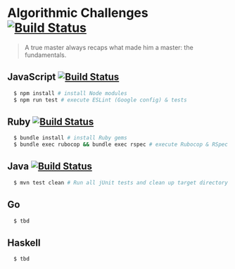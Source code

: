 # Algorithmic Challenges [![Build Status](https://travis-ci.org/togiberlin/algorithmic_challenges.svg?branch=master)](https://travis-ci.org/togiberlin/algorithmic_challenges)

> A true master always recaps what made him a master: the fundamentals.

## JavaScript [![Build Status](https://travis-matrix-badges.herokuapp.com/repos/togiberlin/algorithmic_challenges/branches/master/1)](https://travis-ci.org/togiberlin/algorithmic_challenges)
```bash
  $ npm install # install Node modules
  $ npm run test # execute ESLint (Google config) & tests
```

## Ruby [![Build Status](https://travis-matrix-badges.herokuapp.com/repos/togiberlin/algorithmic_challenges/branches/master/2)](https://travis-ci.org/togiberlin/algorithmic_challenges)
```bash
  $ bundle install # install Ruby gems
  $ bundle exec rubocop && bundle exec rspec # execute Rubocop & RSpec tests
```

## Java [![Build Status](https://travis-matrix-badges.herokuapp.com/repos/togiberlin/algorithmic_challenges/branches/master/3)](https://travis-ci.org/togiberlin/algorithmic_challenges)
```bash
  $ mvn test clean # Run all jUnit tests and clean up target directory
```

## Go
```bash
  $ tbd
```

## Haskell
```bash
  $ tbd
```
